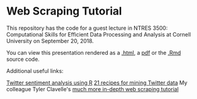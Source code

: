 # Web Scraping Tutorial

This repository has the code for a guest lecture in NTRES 3500: Computational Skills for Efficient Data Processing and Analysis at Cornell University on September 20, 2018. 

You can view this presentation rendered as a [.html](http://htmlpreview.github.io/?https://github.com/afredstonhermann/web-scraping-tutorial/blob/master/index.html#1), a [pdf](https://github.com/afredstonhermann/web-scraping-tutorial/blob/master/index.pdf) or the [.Rmd](https://github.com/afredstonhermann/web-scraping-tutorial/blob/master/index.rmd) source code. 

Additional useful links: 

[Twitter sentiment analysis using R](http://dataaspirant.com/2018/03/22/twitter-sentiment-analysis-using-r/)
[21 recipes for mining Twitter data](https://rud.is/books/21-recipes/using-oauth-to-access-twitter-apis.html)
My colleague Tyler Clavelle's [much more in-depth web scraping tutorial](https://tclavelle.github.io/blog/r_and_apis/)